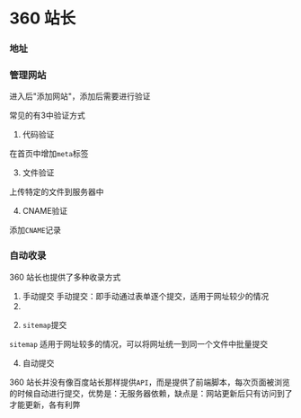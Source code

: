 # 360 站长

### 地址

<ImgView title="360 站长" url="https://zhanzhang.so.com/sitetool/site_manage" />

### 管理网站

进入后"添加网站"，添加后需要进行验证

常见的有3中验证方式

1. 代码验证

在首页中增加`meta`标签

<ImgView title="360站长" url="https://1.z.wiki/images/20211115/e44c9d978fb94b9f82587039ec0ef2a0.png" />


3. 文件验证

上传特定的文件到服务器中

<ImgView title="360站长" url="https://1.z.wiki/images/20211115/c9436da822714b76aaa478d6c47a8a9f.png" />



4. CNAME验证

添加`CNAME`记录

<ImgView title="360站长" url="https://1.z.wiki/images/20211115/5ec5ed73ce6a42b7b6f0813c6b15c1bc.png" />


### 自动收录

360 站长也提供了多种收录方式

1. 手动提交
手动提交：即手动通过表单逐个提交，适用于网址较少的情况
2. 
<ImgView title="360站长" url="https://4.z.wiki/images/20211115/3d6820d3d9624c4f85602b6411279fa0.png" />

2. `sitemap`提交

`sitemap` 适用于网址较多的情况，可以将网址统一到同一个文件中批量提交

<ImgView title="360站长" url="https://1.z.wiki/images/20211115/7450d4fdc50346d2bcc6b977ae88bd7b.png" />


4. 自动提交

360 站长并没有像百度站长那样提供`API`，而是提供了前端脚本，每次页面被浏览的时候自动进行提交，优势是：无服务器依赖，缺点是：网站更新后只有访问到了才能更新，各有利弊

<ImgView title="360站长" url="https://1.z.wiki/images/20211115/c000da1d55a44826ae9a01c0c6e16da2.png" />

